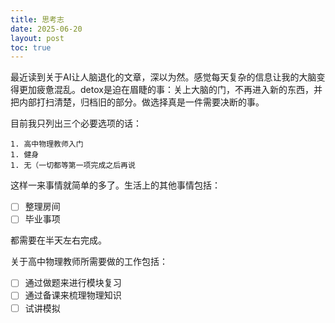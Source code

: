 ```yaml
---
title: 思考志
date: 2025-06-20
layout: post
toc: true
---
```


最近读到关于AI让人脑退化的文章，深以为然。感觉每天复杂的信息让我的大脑变得更加疲惫混乱。detox是迫在眉睫的事：关上大脑的门，不再进入新的东西，并把内部打扫清楚，归档旧的部分。做选择真是一件需要决断的事。

目前我只列出三个必要选项的话：

	1. 高中物理教师入门
	1. 健身
	1. 无（一切都等第一项完成之后再说

这样一来事情就简单的多了。生活上的其他事情包括：

- [ ] 整理房间
- [ ] 毕业事项

都需要在半天左右完成。

关于高中物理教师所需要做的工作包括：

- [ ] 通过做题来进行模块复习
- [ ] 通过备课来梳理物理知识
- [ ] 试讲模拟